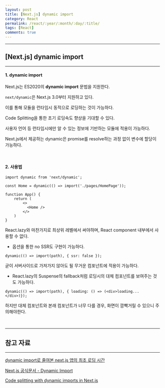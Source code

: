 ```yaml
---
layout: post
title: [Next.js] dynamic import
category: React
permalink: /react/:year/:month/:day/:title/
tags: [React]
comments: true
---
```


---

## [Next.js] dynamic import

---

#### 1. dynamic import

Next.js는 ES2020의 **dynamic import** 문법을 지원한다.

`next/dynamic`은 Next.js 3.0부터 지원하고 있다.

이를 통해 모듈을 런타임시 동적으로 로딩하는 것이 가능하다.

Code Splitting을 통한 초기 로딩속도 향상을 기대할 수 있다.

사용자 언어 등 런타임시에만 알 수 있는 정보에 기반하는 모듈에 적용이 가능하다.

Next.js에서 제공하는 dynamic은 promise를 resolve하는 과정 없이 변수에 할당이 가능하다.

<br>

#### 2. 사용법

```react
import dynamic from 'next/dynamic';

const Home = dynamic(() => import('./pages/HomePage'));

function App() {
    return (
    	<>
          <Home />
        </>
    )
}
```

React.lazy와 마찬가지로 최상위 레벨에서 써야하며, React component 내부에서 사용할 수 없다.

- 옵션을 통한 no SSR도 구현이 가능하다.

`dynamic(() => import(path), { ssr: false });`

굳이 서버사이드로 가져가지 않아도 될 무거운 컴포넌트에 적용이 가능하다.

- React.lazy의 Suspense의 fallback처럼 로딩시의 대체 컴포넌트를 보여주는 것도 가능하다.

`dynamic(() => import(path), { loading: () => (<div>loading...</div>)});`

하지만 대체 컴포넌트와 본래 컴포넌트가 너무 다를 경우, 화면이 깜빡거릴 수 있으니 주의해야한다.

<br>

---

## 참고 자료

---

[dynamic import로 줄여본 next.js 앱의 최초 로딩 시간](https://blog.rhostem.com/posts/2020-05-10-nextjs-and-dynamic-import)

[Next.js 공식문서 - Dynamic Import](https://nextjs.org/docs/advanced-features/dynamic-import)

[Code splitting with dynamic imports in Next.js](https://web.dev/code-splitting-with-dynamic-imports-in-nextjs/)
